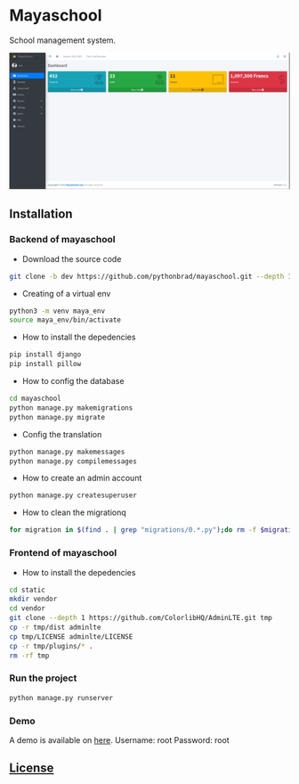 # Mayaschool
School management system.

![Overview](screenshot.png)

## Installation

### Backend of mayaschool

- Download the source code
```bash
git clone -b dev https://github.com/pythonbrad/mayaschool.git --depth 1 
```

- Creating of a virtual env
```bash
python3 -m venv maya_env
source maya_env/bin/activate
```

- How to install the depedencies
```bash
pip install django
pip install pillow
```

- How to config the database
```bash
cd mayaschool
python manage.py makemigrations
python manage.py migrate
```

- Config the translation
```bash
python manage.py makemessages
python manage.py compilemessages
```

- How to create an admin account
```bash
python manage.py createsuperuser
```

- How to clean the migrationq
```bash
for migration in $(find . | grep "migrations/0.*.py");do rm -f $migration; done
````

### Frontend of mayaschool

- How to install the depedencies
```bash
cd static
mkdir vendor
cd vendor
git clone --depth 1 https://github.com/ColorlibHQ/AdminLTE.git tmp
cp -r tmp/dist adminlte
cp tmp/LICENSE adminlte/LICENSE
cp -r tmp/plugins/* .
rm -rf tmp
```

### Run the project
```bash
python manage.py runserver 
```

### Demo
A demo is available on [here](http://pythonbrad.pythonanywhere.com/).
Username: root
Password: root

## [License](LICENSE.md)
